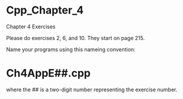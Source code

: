 Cpp_Chapter_4
=============

Chapter 4 Exercises

Please do exercises 2, 6, and 10.  They start on page 215.

Name your programs using this nameing convention:

Ch4AppE##.cpp
=============

where the ## is a two-digit number representing the exercise number.

